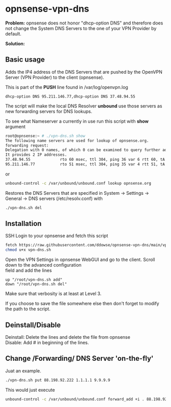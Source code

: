 # opnsense-vpn-dns

**Problem:** opnsense does not honor "dhcp-option DNS" and therefore does not change the System DNS Servers to the one of your VPN Provider by default.   

**Solution:** 

## Basic usage

Adds the IP4 address of the DNS Servers that are pushed by the OpenVPN Server (VPN Provider) to the client (opnsense).  

This is part of the **PUSH** line found in /var/log/openvpn.log

```
dhcp-option DNS 95.211.146.77,dhcp-option DNS 37.48.94.55
```

The script will make the local DNS Resolver **unbound** use those servers as new forwarding servers for DNS lookups.  

To see what Nameserver a currently in use run this script with **show** argument 

```bash
root@opnsense:~ # ./vpn-dns.sh show
The following name servers are used for lookup of opnsense.org.
forwarding request:
Delegation with 0 names, of which 0 can be examined to query further addresses.
It provides 2 IP addresses.
37.48.94.55             rto 60 msec, ttl 304, ping 36 var 6 rtt 60, tA 0, tAAAA 0, tother 0, EDNS 0 probed.
95.211.146.77           rto 51 msec, ttl 304, ping 35 var 4 rtt 51, tA 0, tAAAA 0, tother 0, EDNS 0 probed.
```
or   

```bash
unbound-control -c /var/unbound/unbound.conf lookup opnsense.org
```

Restores the DNS Servers that are specified in System -> Settings -> General -> DNS servers (/etc/resolv.conf) with

```bash
./vpn-dns.sh del
```

## Installation

SSH Login to your opnsense and fetch this script

```bash
fetch https://raw.githubusercontent.com/ddowse/opnsense-vpn-dns/main/vpn-dns.sh 
chmod u+x vpn-dns.sh
```

Open the VPN Settings in opnsense WebGUI and go to the client. Scroll down to the advanced configuration   
field and add the lines

```
up "/root/vpn-dns.sh add"
down "/root/vpn-dns.sh del"
```

Make sure that verbosity is at least at Level 3.

If you choose to save the file somewhere else then don't forget to modify the path to the script.   

## Deinstall/Disable

Deinstall: Delete the lines and delete the file from opnsense   
Disable: Add # in beginning of the lines.  

## Change /Forwarding/ DNS Server 'on-the-fly'

Juat an example. 

```bash
./vpn-dns.sh put 88.198.92.222 1.1.1.1 9.9.9.9
```

This would just execute

```bash
unbound-control -c /var/unbound/unbound.conf forward_add +i . 88.198.92.222 1.1.1.1 9.9.9.9
```
